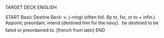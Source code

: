TARGET DECK
ENGLISH

START
Basic
Destine
Back: v. (-ning) (often foll. By to, for, or to + infin.) Appoint; preordain; intend (destined him for the navy).  be destined to be fated or preordained to. [french from latin]
END
